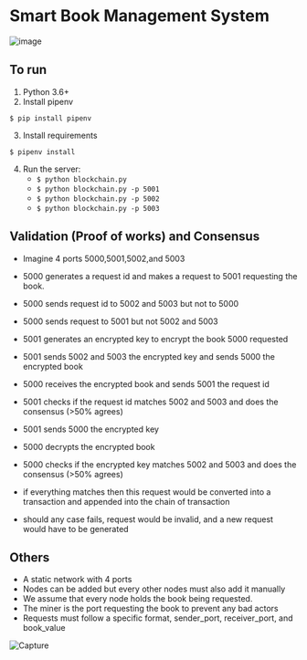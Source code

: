 # Smart Book Management System

![image](https://base.imgix.net/files/base/ebm/mhlnews/image/2019/04/mhlnews_10632_blockchain_2.png?auto=format&fit=crop&h=432&w=768)

## To run
1. Python 3.6+
2. Install pipenv
```
$ pip install pipenv 
```
3. Install requirements  
```
$ pipenv install 
``` 

4. Run the server:
    * `$ python blockchain.py` 
    * `$ python blockchain.py -p 5001`
    * `$ python blockchain.py -p 5002`
    * `$ python blockchain.py -p 5003`
    
## Validation (Proof of works) and Consensus

- Imagine 4 ports 5000,5001,5002,and 5003
- 5000 generates a request id and makes a request to 5001 requesting the book. 
- 5000 sends request id to 5002 and 5003 but not to 5000
- 5000 sends request to 5001 but not 5002 and 5003
- 5001 generates an encrypted key to encrypt the book 5000 requested
- 5001 sends 5002 and 5003 the encrypted key and sends 5000 the encrypted book
- 5000 receives the encrypted book and sends 5001 the request id
- 5001 checks if the request id matches 5002 and 5003 and does the consensus (>50% agrees)
- 5001 sends 5000 the encrypted key
- 5000 decrypts the encrypted book
- 5000 checks if the encrypted key matches 5002 and 5003 and does the consensus (>50% agrees)
- if everything matches then this request would be converted into a transaction and appended into the chain of transaction

- should any case fails, request would be invalid, and a new request would have to be generated 

## Others

- A static network with 4 ports 
- Nodes can be added but every other nodes must also add it manually
- We assume that every node holds the book being requested. 
- The miner is the port requesting the book to prevent any bad actors 
- Requests must follow a specific format, sender_port, receiver_port, and book_value

![Capture](https://user-images.githubusercontent.com/77586278/112199065-284ef680-8be4-11eb-9831-5477cb48d433.PNG)
